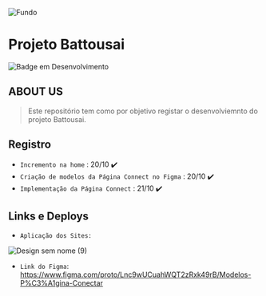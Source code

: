 ![Fundo](https://user-images.githubusercontent.com/113690864/196978290-4ba05fb7-ac22-413f-8b70-174c57443276.gif)
# Projeto Battousai

![Badge em Desenvolvimento](http://img.shields.io/static/v1?label=STATUS&message=EM%20DESENVOLVIMENTO&color=36DBEC&style=for-the-badge)

## ABOUT US
> Este repositório tem como por objetivo registar o desenvolviemnto do projeto Battousai.
  
## Registro
- `Incremento na home` : 20/10 ✔️
- `Criação de modelos da Página Connect no Figma` : 20/10 ✔️
- `Implementação da Página Connect` : 21/10 ✔️

## Links e Deploys

- `Aplicação dos Sites:` 

![Design sem nome (9)](https://user-images.githubusercontent.com/113690864/197222704-9100eaff-2a2e-44eb-b62a-33d749fe5856.gif)

- `Link do Figma`: https://www.figma.com/proto/Lnc9wUCuahWQT2zRxk49rB/Modelos-P%C3%A1gina-Conectar

